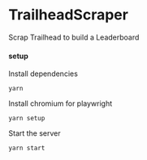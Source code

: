 # TrailheadScraper
Scrap Trailhead to build a Leaderboard


#### setup 

Install dependencies 

    yarn 

Install chromium for playwright

    yarn setup

Start the server 

    yarn start

